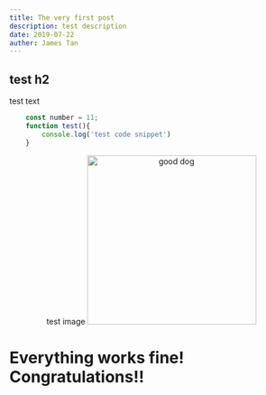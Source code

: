 ```yaml
---
title: The very first post
description: test description
date: 2019-07-22
auther: James Tan
---
```


## test h2

test text

```javascript
    const number = 11;
    function test(){
        console.log('test code snippet')
    }
```

<p align="center">
    test image
    <img alt="good dog" src="md-img/first-time.gif" width="300">
</p>

# Everything works fine! Congratulations!!


